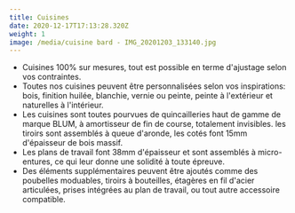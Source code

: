 ```yaml
---
title: Cuisines
date: 2020-12-17T17:13:28.320Z
weight: 1
image: /media/cuisine bard - IMG_20201203_133140.jpg
---
```

* Cuisines 100% sur mesures, tout est possible en terme d'ajustage selon vos contraintes.
* Toutes nos cuisines peuvent être personnalisées selon vos inspirations: bois, finition huilée, blanchie, vernie ou peinte, peinte à l'extérieur et naturelles à l'intérieur.
* Les cuisines sont toutes pourvues de quincailleries haut de gamme de marque BLUM, à amortisseur de fin de course, totalement invisibles. les tiroirs sont assemblés à queue d'aronde, les cotés font 15mm d'épaisseur de bois massif.
* Les plans de travail font 38mm d'épaisseur et sont assemblés à micro-entures, ce qui leur donne une solidité à toute épreuve.
* Des éléments supplémentaires peuvent être ajoutés comme des poubelles moduables, tiroirs à bouteilles, étagères en fil d'acier articulées, prises intégrées au plan de travail, ou tout autre accessoire compatible.

<!--more-->